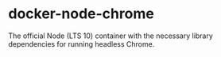 # docker-node-chrome

The official Node (LTS 10) container with the necessary library dependencies for running headless Chrome.

